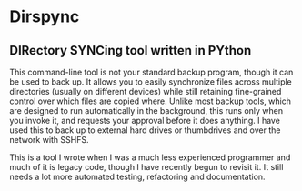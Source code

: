 # Dirspync
## DIRectory SYNCing tool written in PYthon

This command-line tool is not your standard backup program, though it can be
used to back up. It allows you to easily synchronize files across multiple
directories (usually on different devices) while still retaining fine-grained
control over which files are copied where. Unlike most backup tools, which are
designed to run automatically in the background, this runs only when you invoke
it, and requests your approval before it does anything. I have used this to back
up to external hard drives or thumbdrives and over the network with SSHFS.

This is a tool I wrote when I was a much less experienced programmer and much of
it is legacy code, though I have recently begun to revisit it. It still needs a
lot more automated testing, refactoring and documentation.
